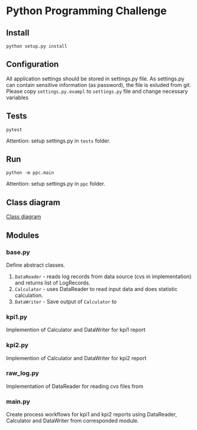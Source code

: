 # Python Programming Challenge


## Install

```
python setup.py install
```

## Configuration

All application settings should be stored in settings.py file.
As settings.py can contain sensitive information (as password), the file is exluded from git.
Please copy `settings.py.exampl` to `settings.py` file and change necessary variables


## Tests

```
pytest
```

Attention: setup settings.py in `tests` folder.

## Run

```
python -m ppc.main
```

Attention: setup settings.py in `ppc` folder.


## Class diagram

[Class diagram](docs/class_diagram.svg)


## Modules

### base.py 


Define abstract classes.

1. `DataReader` - reads log records from data source (cvs in implementation) and returns list of LogRecords.
2. `Calculator` - uses DataReader to read input data and does statistic calculation.
3. `DataWriter` - Save output of `Calculator` to 


### kpi1.py

Implemention of Calculator and DataWriter for kpi1 report

### kpi2.py

Implemention of Calculator and DataWriter for kpi2 report


### raw_log.py

Implementation of DataReader for reading cvs files from


### main.py

Create process workflows for kpi1 and kpi2 reports using DataReader, Calculator and DataWriter from corresponded module.
